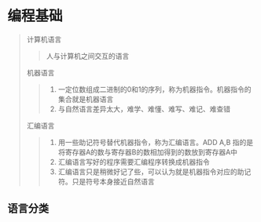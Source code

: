 # 编程基础

> 计算机语言  
> > 人与计算机之间交互的语言  
>
> 机器语言  
>
> > 1. 一定位数组成二进制的0和1的序列，称为机器指令。机器指令的集合就是机器语言  
> > 2. 与自然语言差异太大，难学、难懂、难写、难记、难查错  
>
> 汇编语言  
>
> > 1. 用一些助记符号替代机器指令，称为汇编语言。ADD A,B 指的是将寄存器A的数与寄存器B的数相加得到的数放到寄存器A中  
> > 2. 汇编语言写好的程序需要汇编程序转换成机器指令  
> > 3. 汇编语言只是稍微好记了些，可以认为就是机器指令对应的助记符。只是符号本身接近自然语言  

## 语言分类
